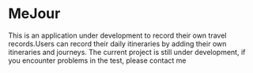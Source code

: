 # MeJour
This is an application under development to record their own travel records.Users can record their daily itineraries by adding their own itineraries and journeys. The current project is still under development, if you encounter problems in the test, please contact me
